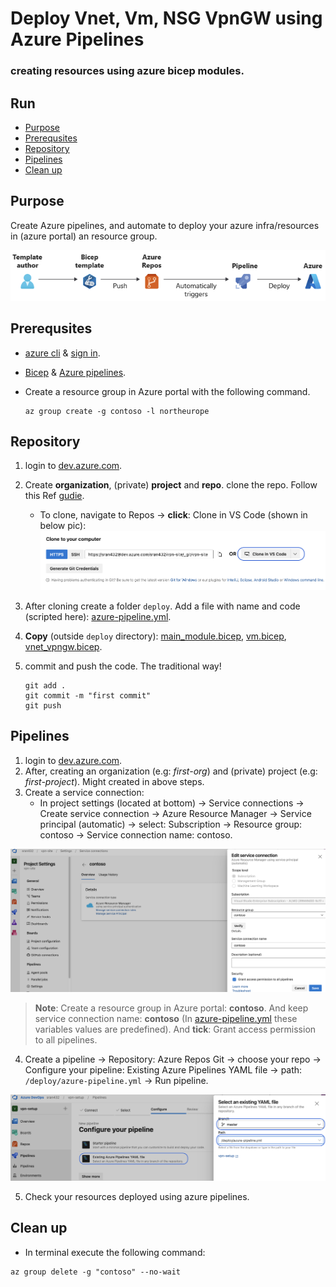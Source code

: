 # Deploy Vnet, Vm, NSG VpnGW using Azure Pipelines

### creating resources using azure bicep modules.

## Run
  - [Purpose](#purpose)
  - [Prerequsites](#prerequsites)
  - [Repository](#repository)
  - [Pipelines](#pipelines)
  - [Clean up](#clean-up)

## Purpose

Create Azure pipelines, and automate to deploy your azure infra/resources in (azure portal) an resource group.

![Alt text](pics/pipeline.png)
## Prerequsites

- [azure cli](https://learn.microsoft.com/en-us/cli/azure/install-azure-cli) & [sign in](https://learn.microsoft.com/en-us/cli/azure/authenticate-azure-cli).
- [Bicep](https://learn.microsoft.com/en-us/azure/azure-resource-manager/bicep/overview?tabs=bicep) & [Azure pipelines](https://learn.microsoft.com/en-us/azure/devops/pipelines/get-started/what-is-azure-pipelines?view=azure-devops).
- Create a resource group in Azure portal with the following command.
  
  ```
  az group create -g contoso -l northeurope
  ```

## Repository
1. login to [dev.azure.com](https://azure.microsoft.com/en-us/products/devops).
2. Create **organization**, (private) **project** and **repo**. clone the repo. Follow this Ref [gudie](https://learn.microsoft.com/en-us/training/modules/build-first-bicep-deployment-pipeline-using-azure-pipelines/3-exercise-create-run-basic-pipeline).
   
   - To clone, navigate to Repos → **click**: Clone in VS Code (shown in below pic):
  ![Alt text](pics/azure-repo.png)

3. After cloning create a folder `deploy`. Add a file with name and code (scripted here): [azure-pipeline.yml](deploy/azure-pipeline.yml).

4. **Copy** (outside `deploy` directory): [main_module.bicep](main_module.bicep), [vm.bicep](vm.bicep), [vnet_vpngw.bicep](vnet_vpngw.bicep).

5. commit and push the code. The traditional way!
   
   ```hcl
   git add .
   git commit -m "first commit"
   git push
   ```

## Pipelines

1. login to [dev.azure.com](https://azure.microsoft.com/en-us/products/devops).
2. After, creating an organization (e.g: *first-org*) and (private) project (e.g: *first-project*). Might created in above steps.
3. Create a service connection:
   - In project settings (located at bottom) → Service connections → Create service connection → Azure Resource Manager → Service principal (automatic) → select: Subscription → Resource group: contoso → Service connection name: contoso.

![Alt text](pics/service_connection.png)

> **Note**: Create a resource group in Azure portal: **contoso**. And keep service connection name: **contoso** (In [azure-pipeline.yml](deploy/azure-pipeline.yml) these variables values are predefined). And **tick**: Grant access permission to all pipelines.

4. Create a pipeline → Repository: Azure Repos Git → choose your repo → Configure your pipeline: Existing Azure Pipelines YAML file → path: `/deploy/azure-pipeline.yml` → Run pipeline.


![Alt text](pics/pipeline_config.png)

5. Check your resources deployed using azure pipelines.
   
## Clean up
- In terminal execute the following command:
```azcli
az group delete -g "contoso" --no-wait
```